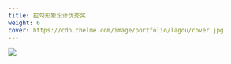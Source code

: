 ```yaml
---
title: 拉勾形象设计优秀奖
weight: 6
cover: https://cdn.chelme.com/image/portfolio/lagou/cover.jpg
---
```


![](https://cdn.chelme.com/image/portfolio/lagou/pic-1.png)
